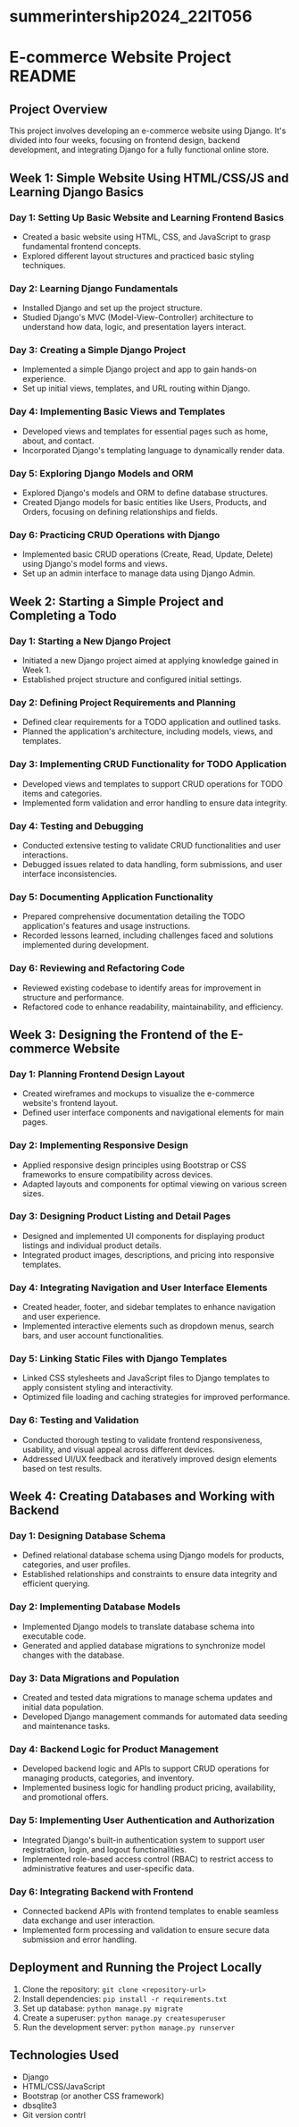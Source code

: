 # summerintership2024_22IT056

# E-commerce Website Project README

## Project Overview
This project involves developing an e-commerce website using Django. It's divided into four weeks, focusing on frontend design, backend development, and integrating Django for a fully functional online store.

## Week 1: Simple Website Using HTML/CSS/JS and Learning Django Basics

### Day 1: Setting Up Basic Website and Learning Frontend Basics
- Created a basic website using HTML, CSS, and JavaScript to grasp fundamental frontend concepts.
- Explored different layout structures and practiced basic styling techniques.

### Day 2: Learning Django Fundamentals
- Installed Django and set up the project structure.
- Studied Django's MVC (Model-View-Controller) architecture to understand how data, logic, and presentation layers interact.

### Day 3: Creating a Simple Django Project
- Implemented a simple Django project and app to gain hands-on experience.
- Set up initial views, templates, and URL routing within Django.

### Day 4: Implementing Basic Views and Templates
- Developed views and templates for essential pages such as home, about, and contact.
- Incorporated Django's templating language to dynamically render data.

### Day 5: Exploring Django Models and ORM
- Explored Django's models and ORM to define database structures.
- Created Django models for basic entities like Users, Products, and Orders, focusing on defining relationships and fields.

### Day 6: Practicing CRUD Operations with Django
- Implemented basic CRUD operations (Create, Read, Update, Delete) using Django's model forms and views.
- Set up an admin interface to manage data using Django Admin.

## Week 2: Starting a Simple Project and Completing a Todo

### Day 1: Starting a New Django Project
- Initiated a new Django project aimed at applying knowledge gained in Week 1.
- Established project structure and configured initial settings.

### Day 2: Defining Project Requirements and Planning
- Defined clear requirements for a TODO application and outlined tasks.
- Planned the application's architecture, including models, views, and templates.

### Day 3: Implementing CRUD Functionality for TODO Application
- Developed views and templates to support CRUD operations for TODO items and categories.
- Implemented form validation and error handling to ensure data integrity.

### Day 4: Testing and Debugging
- Conducted extensive testing to validate CRUD functionalities and user interactions.
- Debugged issues related to data handling, form submissions, and user interface inconsistencies.

### Day 5: Documenting Application Functionality
- Prepared comprehensive documentation detailing the TODO application's features and usage instructions.
- Recorded lessons learned, including challenges faced and solutions implemented during development.

### Day 6: Reviewing and Refactoring Code
- Reviewed existing codebase to identify areas for improvement in structure and performance.
- Refactored code to enhance readability, maintainability, and efficiency.

## Week 3: Designing the Frontend of the E-commerce Website

### Day 1: Planning Frontend Design Layout
- Created wireframes and mockups to visualize the e-commerce website's frontend layout.
- Defined user interface components and navigational elements for main pages.

### Day 2: Implementing Responsive Design
- Applied responsive design principles using Bootstrap or CSS frameworks to ensure compatibility across devices.
- Adapted layouts and components for optimal viewing on various screen sizes.

### Day 3: Designing Product Listing and Detail Pages
- Designed and implemented UI components for displaying product listings and individual product details.
- Integrated product images, descriptions, and pricing into responsive templates.

### Day 4: Integrating Navigation and User Interface Elements
- Created header, footer, and sidebar templates to enhance navigation and user experience.
- Implemented interactive elements such as dropdown menus, search bars, and user account functionalities.

### Day 5: Linking Static Files with Django Templates
- Linked CSS stylesheets and JavaScript files to Django templates to apply consistent styling and interactivity.
- Optimized file loading and caching strategies for improved performance.

### Day 6: Testing and Validation
- Conducted thorough testing to validate frontend responsiveness, usability, and visual appeal across different devices.
- Addressed UI/UX feedback and iteratively improved design elements based on test results.

## Week 4: Creating Databases and Working with Backend

### Day 1: Designing Database Schema
- Defined relational database schema using Django models for products, categories, and user profiles.
- Established relationships and constraints to ensure data integrity and efficient querying.

### Day 2: Implementing Database Models
- Implemented Django models to translate database schema into executable code.
- Generated and applied database migrations to synchronize model changes with the database.

### Day 3: Data Migrations and Population
- Created and tested data migrations to manage schema updates and initial data population.
- Developed Django management commands for automated data seeding and maintenance tasks.

### Day 4: Backend Logic for Product Management
- Developed backend logic and APIs to support CRUD operations for managing products, categories, and inventory.
- Implemented business logic for handling product pricing, availability, and promotional offers.

### Day 5: Implementing User Authentication and Authorization
- Integrated Django's built-in authentication system to support user registration, login, and logout functionalities.
- Implemented role-based access control (RBAC) to restrict access to administrative features and user-specific data.

### Day 6: Integrating Backend with Frontend
- Connected backend APIs with frontend templates to enable seamless data exchange and user interaction.
- Implemented form processing and validation to ensure secure data submission and error handling.

## Deployment and Running the Project Locally
1. Clone the repository: `git clone <repository-url>`
2. Install dependencies: `pip install -r requirements.txt`
3. Set up database: `python manage.py migrate`
4. Create a superuser: `python manage.py createsuperuser`
5. Run the development server: `python manage.py runserver`

## Technologies Used
- Django
- HTML/CSS/JavaScript
- Bootstrap (or another CSS framework)
- dbsqlite3
- Git version contrl
